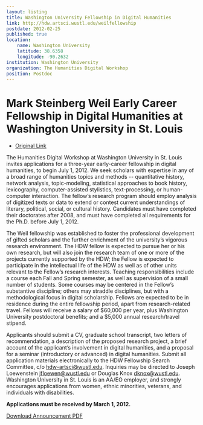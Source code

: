 ```yaml
---
layout: listing
title: Washington University Fellowship in Digital Humanities
link: http://hdw.artsci.wustl.edu/weilfellowship
postdate: 2012-02-25
published: true
location:
	name: Washington University
	latitude: 38.6358
	longitude: -90.2632
institution: Washington University
organization: The Humanities Digital Workshop
position: Postdoc
---
```


# Mark Steinberg Weil Early Career Fellowship in Digital Humanities at Washington University in St. Louis

* [Original Link](http://hdw.artsci.wustl.edu/weilfellowship)

The Humanities Digital Workshop at Washington University in St. Louis invites applications for a three-year early-career fellowship in digital humanities, to begin July 1, 2012. We seek scholars with expertise in any of a broad range of humanities topics and methods -- quantitative history, network analysis, topic-modeling, statistical approaches to book history, lexicography, computer-assisted stylistics, text-processing, or human-computer interaction. The fellow’s research program should employ analysis of digitized texts or data to extend or contest current understandings of literary, political, social, or cultural history. Candidates must have completed their doctorates after 2008, and must have completed all requirements for the Ph.D. before July 1, 2012.

The Weil fellowship was established to foster the professional development of gifted scholars and the further enrichment of the university’s vigorous research environment. The HDW fellow is expected to pursue her or his own research, but will also join the research team of one or more of the projects currently supported by the HDW; the Fellow is expected to participate in the intellectual life of the HDW as well as of other units relevant to the Fellow’s research interests. Teaching responsibilities include a course each Fall and Spring semester, as well as supervision of a small number of students. Some courses may be centered in the Fellow’s substantive discipline; others may straddle disciplines, but with a methodological focus in digital scholarship. Fellows are expected to be in residence during the entire fellowship period, apart from research-related travel. Fellows will receive a salary of $60,000 per year, plus Washington University postdoctoral benefits; and a $5,000 annual research/travel stipend.

Applicants should submit a CV, graduate school transcript, two letters of recommendation, a description of the proposed research project, a brief account of the applicant’s involvement in digital humanities, and a proposal for a seminar (introductory or advanced) in digital humanities. Submit all application materials electronically to the HDW Fellowship Search Committee, c/o hdw-artsci@wustl.edu. Inquiries may be directed to Joseph Loewenstein jfloewen@wustl.edu or Douglas Knox dknox@wustl.edu. Washington University in St. Louis is an AA/EO employer, and strongly encourages applications from women, ethnic minorities, veterans, and individuals with disabilities.

**Applications must be received by March 1, 2012.**

[Download Announcement PDF](http://talus.artsci.wustl.edu/Weil_Flyer_HDW.pdf)